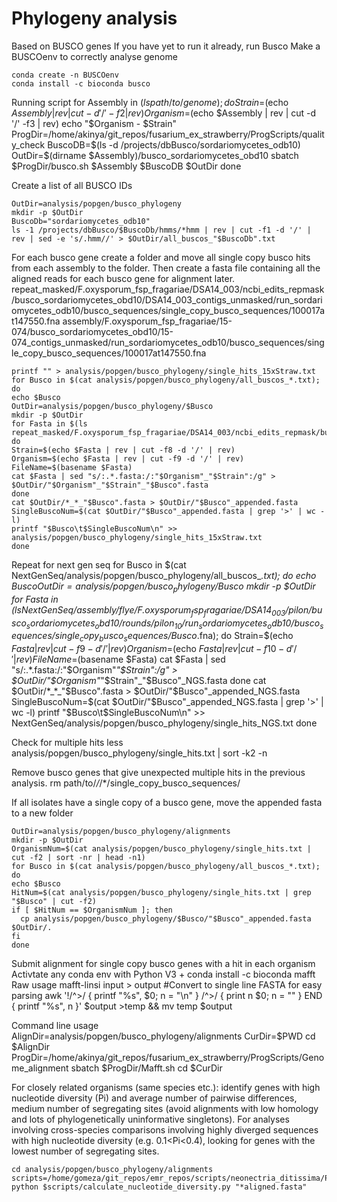 # Phylogeny analysis
Based on BUSCO genes
If you have yet to run it already, run Busco
Make a BUSCOenv to correctly analyse genome

    conda create -n BUSCOenv
    conda install -c bioconda busco

Running script
    for Assembly in $(ls path/to/genome); do
      Strain=$(echo $Assembly| rev | cut -d '/' -f2 | rev)
      Organism=$(echo $Assembly | rev | cut -d '/' -f3 | rev)
      echo "$Organism - $Strain"
      ProgDir=/home/akinya/git_repos/fusarium_ex_strawberry/ProgScripts/quality_check
      BuscoDB=$(ls -d /projects/dbBusco/sordariomycetes_odb10)
      OutDir=$(dirname $Assembly)/busco_sordariomycetes_obd10
      sbatch $ProgDir/busco.sh $Assembly $BuscoDB $OutDir
    done

Create a list of all BUSCO IDs

    OutDir=analysis/popgen/busco_phylogeny
    mkdir -p $OutDir
    BuscoDb="sordariomycetes_odb10"
    ls -1 /projects/dbBusco/$BuscoDb/hmms/*hmm | rev | cut -f1 -d '/' | rev | sed -e 's/.hmm//' > $OutDir/all_buscos_"$BuscoDb".txt

For each busco gene create a folder and move all single copy busco hits from each assembly to the folder. Then create a fasta file containing all the aligned reads for each busco gene for alignment later.
repeat_masked/F.oxysporum_fsp_fragariae/DSA14_003/ncbi_edits_repmask/busco_sordariomycetes_obd10/DSA14_003_contigs_unmasked/run_sordariomycetes_odb10/busco_sequences/single_copy_busco_sequences/100017at147550.fna
assembly/F.oxysporum_fsp_fragariae/15-074/busco_sordariomycetes_obd10/15-074_contigs_unmasked/run_sordariomycetes_odb10/busco_sequences/single_copy_busco_sequences/100017at147550.fna

    printf "" > analysis/popgen/busco_phylogeny/single_hits_15xStraw.txt
    for Busco in $(cat analysis/popgen/busco_phylogeny/all_buscos_*.txt); do
    echo $Busco
    OutDir=analysis/popgen/busco_phylogeny/$Busco
    mkdir -p $OutDir
    for Fasta in $(ls repeat_masked/F.oxysporum_fsp_fragariae/DSA14_003/ncbi_edits_repmask/busco_sordariomycetes_obd10/DSA14_003_contigs_unmasked/run_sordariomycetes_odb10/busco_sequences/single_copy_busco_sequences/$Busco*.fna); do
    Strain=$(echo $Fasta | rev | cut -f8 -d '/' | rev)
    Organism=$(echo $Fasta | rev | cut -f9 -d '/' | rev)
    FileName=$(basename $Fasta)
    cat $Fasta | sed "s/:.*.fasta:/:"$Organism"_"$Strain":/g" > $OutDir/"$Organism"_"$Strain"_"$Busco".fasta
    done
    cat $OutDir/*_*_"$Busco".fasta > $OutDir/"$Busco"_appended.fasta
    SingleBuscoNum=$(cat $OutDir/"$Busco"_appended.fasta | grep '>' | wc -l)
    printf "$Busco\t$SingleBuscoNum\n" >> analysis/popgen/busco_phylogeny/single_hits_15xStraw.txt
    done

Repeat for next gen seq
    for Busco in $(cat NextGenSeq/analysis/popgen/busco_phylogeny/all_buscos_*.txt); do
    echo $Busco
    OutDir=analysis/popgen/busco_phylogeny/$Busco
    mkdir -p $OutDir
    for Fasta in $(ls NextGenSeq/assembly/flye/F.oxysporum_fsp_fragariae/DSA14_003/pilon/busco_sordariomycetes_obd10/rounds/pilon_10/run_sordariomycetes_odb10/busco_sequences/single_copy_busco_sequences/$Busco*.fna); do
    Strain=$(echo $Fasta | rev | cut -f9 -d '/' | rev)
    Organism=$(echo $Fasta | rev | cut -f10 -d '/' | rev)
    FileName=$(basename $Fasta)
    cat $Fasta | sed "s/:.*.fasta:/:"$Organism"_"$Strain":/g" > $OutDir/"$Organism"_"$Strain"_"$Busco"_NGS.fasta
    done
    cat $OutDir/*_*_"$Busco".fasta > $OutDir/"$Busco"_appended_NGS.fasta
    SingleBuscoNum=$(cat $OutDir/"$Busco"_appended_NGS.fasta | grep '>' | wc -l)
    printf "$Busco\t$SingleBuscoNum\n" >> NextGenSeq/analysis/popgen/busco_phylogeny/single_hits_NGS.txt
    done

Check for multiple hits
    less analysis/popgen/busco_phylogeny/single_hits.txt | sort -k2 -n

Remove busco genes that give unexpected multiple hits in the previous analysis.
    rm path/to/*/*/*/single_copy_busco_sequences/

If all isolates have a single copy of a busco gene, move the appended fasta to a new folder

    OutDir=analysis/popgen/busco_phylogeny/alignments
    mkdir -p $OutDir
    OrganismNum=$(cat analysis/popgen/busco_phylogeny/single_hits.txt | cut -f2 | sort -nr | head -n1)
    for Busco in $(cat analysis/popgen/busco_phylogeny/all_buscos_*.txt); do
    echo $Busco
    HitNum=$(cat analysis/popgen/busco_phylogeny/single_hits.txt | grep "$Busco" | cut -f2)
    if [ $HitNum == $OrganismNum ]; then
      cp analysis/popgen/busco_phylogeny/$Busco/"$Busco"_appended.fasta $OutDir/.
    fi
    done

Submit alignment for single copy busco genes with a hit in each organism
Activtate any conda env with Python V3 +
    conda install -c bioconda mafft
Raw usage
    mafft-linsi input > output
    #Convert to single line FASTA for easy parsing
    awk '!/^>/ { printf "%s", $0; n = "\n" } /^>/ { print n $0; n = "" } END { printf "%s", n }' $output >temp && mv temp $output

Command line usage
    AlignDir=analysis/popgen/busco_phylogeny/alignments
    CurDir=$PWD
    cd $AlignDir
    ProgDir=/home/akinya/git_repos/fusarium_ex_strawberry/ProgScripts/Genome_alignment
    sbatch $ProgDir/Mafft.sh
    cd $CurDir

For closely related organisms (same species etc.): identify genes with high nucleotide diversity (Pi) and average number of pairwise differences, medium number of segregating sites (avoid alignments with low homology and lots of phylogenetically uninformative singletons). For analyses involving cross-species comparisons involving highly diverged sequences with high nucleotide diversity (e.g. 0.1<Pi<0.4), looking for genes with the lowest number of segregating sites.

    cd analysis/popgen/busco_phylogeny/alignments
    scripts=/home/gomeza/git_repos/emr_repos/scripts/neonectria_ditissima/Popgen_analysis/phylogenetics
    python $scripts/calculate_nucleotide_diversity.py "*aligned.fasta"
